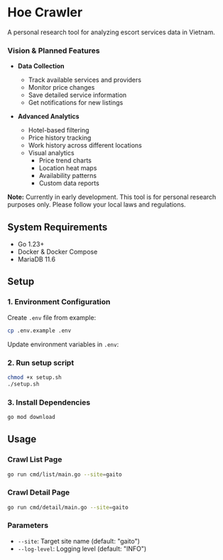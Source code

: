 # Hoe Crawler
A personal research tool for analyzing escort services data in Vietnam.

### Vision & Planned Features
- **Data Collection**
    - Track available services and providers
    - Monitor price changes
    - Save detailed service information
    - Get notifications for new listings

- **Advanced Analytics**
    - Hotel-based filtering
    - Price history tracking
    - Work history across different locations
    - Visual analytics
        - Price trend charts
        - Location heat maps
        - Availability patterns
        - Custom data reports

**Note:** Currently in early development. This tool is for personal research purposes only. Please follow your local laws and regulations.

## System Requirements
- Go 1.23+
- Docker & Docker Compose
- MariaDB 11.6

## Setup
### 1. Environment Configuration
Create `.env` file from example:
```bash
cp .env.example .env
```

Update environment variables in `.env`:

### 2. Run setup script
```bash
chmod +x setup.sh
./setup.sh
```

### 3. Install Dependencies
```bash
go mod download
```

## Usage
### Crawl List Page
```bash
go run cmd/list/main.go --site=gaito
```

### Crawl Detail Page
```bash
go run cmd/detail/main.go --site=gaito
```

### Parameters
- `--site`: Target site name (default: "gaito")
- `--log-level`: Logging level (default: "INFO")
